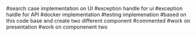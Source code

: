 #search case implementation on UI
#exception handle for ui
#exception haldle for API
#docker implementation
#testing implemenation
#based on this code base and create two different component
#commented
#work on presentation
#work on componenent two